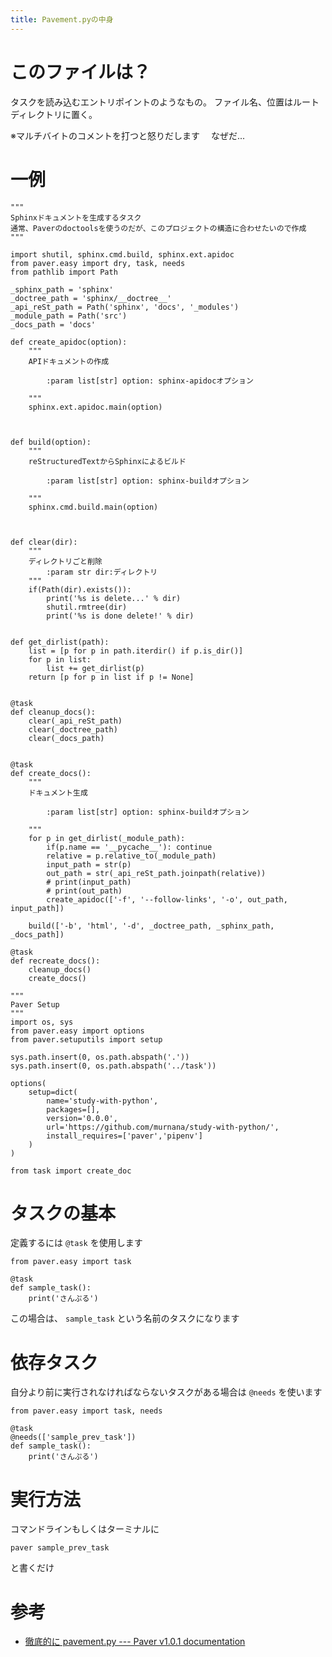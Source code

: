 ```yaml
---
title: Pavement.pyの中身
---
```


# このファイルは？

タスクを読み込むエントリポイントのようなもの。
ファイル名、位置はルートディレクトリに置く。

※マルチバイトのコメントを打つと怒りだします 　なぜだ...

# 一例

```{.python}
"""
Sphinxドキュメントを生成するタスク
通常、Paverのdoctoolsを使うのだが、このプロジェクトの構造に合わせたいので作成
"""

import shutil, sphinx.cmd.build, sphinx.ext.apidoc
from paver.easy import dry, task, needs
from pathlib import Path

_sphinx_path = 'sphinx'
_doctree_path = 'sphinx/__doctree__'
_api_reSt_path = Path('sphinx', 'docs', '_modules')
_module_path = Path('src')
_docs_path = 'docs'

def create_apidoc(option):
    """
    APIドキュメントの作成

        :param list[str] option: sphinx-apidocオプション

    """
    sphinx.ext.apidoc.main(option)



def build(option):
    """
    reStructuredTextからSphinxによるビルド

        :param list[str] option: sphinx-buildオプション

    """
    sphinx.cmd.build.main(option)



def clear(dir):
    """
    ディレクトリごと削除
        :param str dir:ディレクトリ
    """
    if(Path(dir).exists()):
        print('%s is delete...' % dir)
        shutil.rmtree(dir)
        print('%s is done delete!' % dir)


def get_dirlist(path):
    list = [p for p in path.iterdir() if p.is_dir()]
    for p in list:
        list += get_dirlist(p)
    return [p for p in list if p != None]


@task
def cleanup_docs():
    clear(_api_reSt_path)
    clear(_doctree_path)
    clear(_docs_path)


@task
def create_docs():
    """
    ドキュメント生成

        :param list[str] option: sphinx-buildオプション

    """
    for p in get_dirlist(_module_path):
        if(p.name == '__pycache__'): continue
        relative = p.relative_to(_module_path)
        input_path = str(p)
        out_path = str(_api_reSt_path.joinpath(relative))
        # print(input_path)
        # print(out_path)
        create_apidoc(['-f', '--follow-links', '-o', out_path, input_path])

    build(['-b', 'html', '-d', _doctree_path, _sphinx_path, _docs_path])

@task
def recreate_docs():
    cleanup_docs()
    create_docs()
```

```{.python}
"""
Paver Setup
"""
import os, sys
from paver.easy import options
from paver.setuputils import setup

sys.path.insert(0, os.path.abspath('.'))
sys.path.insert(0, os.path.abspath('../task'))

options(
    setup=dict(
        name='study-with-python',
        packages=[],
        version='0.0.0',
        url='https://github.com/murnana/study-with-python/',
        install_requires=['paver','pipenv']
    )
)

from task import create_doc
```

# タスクの基本

定義するには `@task` を使用します

```{.python}
from paver.easy import task

@task
def sample_task():
    print('さんぷる')
```

この場合は、 `sample_task` という名前のタスクになります

# 依存タスク

自分より前に実行されなければならないタスクがある場合は `@needs`
を使います

```{.python}
from paver.easy import task, needs

@task
@needs(['sample_prev_task'])
def sample_task():
    print('さんぷる')
```

# 実行方法

コマンドラインもしくはターミナルに

```{.bat}
paver sample_prev_task
```

と書くだけ

# 参考

- [徹底的に pavement.py --- Paver v1.0.1
  documentation](https://paver.github.io/paver-docs-jp/pavement.html)
